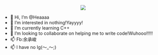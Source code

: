 <p align="center">
  <img src="https://capsule-render.vercel.app/api?text=Hey Everyone!🕹️&animation=fadeIn&type=waving&color=gradient&height=100"/>
</p>


- 👋 Hi, I’m @Heaaaa
- 👀 I’m interested in nothing!Yayyyy!
- 🌱 I’m currently learning C++
- 💞️ I’m looking to collaborate on helping me to write code!Wuhooo!!!!!
- 📫 Fb:余承峻
- 📫 I have no Ig(～_～;)

<!---
Heaaaa/Heaaaa is a ✨ special ✨ repository because its `README.md` (this file) appears on your GitHub profile.
You can click the Preview link to take a look at your changes.
--->
